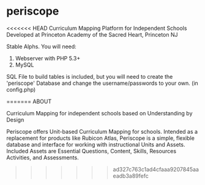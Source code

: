 periscope
=========

<<<<<<< HEAD
Curriculum Mapping Platform for Independent Schools
Developed at Princeton Academy of the Sacred Heart, Princeton NJ

Stable Alphs. You will need:

1. Webserver with PHP 5.3+
2. MySQL

SQL File to build tables is included, but you will need to create the 'periscope' Database and change the username/passwords to your own. (in config.php)

=======
ABOUT

Curriculum Mapping for independent schools based on Understanding by Design

Periscope offers Unit-based Curriculum Mapping for schools. Intended as a replacement for products like Rubicon Atlas, Periscope is a simple, flexible database and interface for working with instructional Units and Assets. Included Assets are Essential Questions, Content, Skills, Resources Activities, and Assessments. 
>>>>>>> ad327c763c1ad4cfaaa9207845aaeadb3a89fefc
